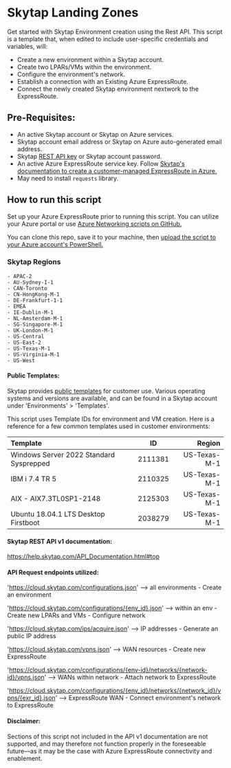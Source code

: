 # Skytap Landing Zones #
Get started with Skytap Environment creation using the Rest API. This script is a template that, when edited to include user-specific credentials and variables, will:

- Create a new environment within a Skytap account.
- Create two LPARs/VMs within the environment. 
- Configure the environment's network.
- Establish a connection with an Existing Azure ExpressRoute.
- Connect the newly created Skytap environment nextwork to the ExpressRoute.

## Pre-Requisites: ##
* An active Skytap account or Skytap on Azure services. 
* Skytap account email address or Skytap on Azure auto-generated email address. 
* Skytap [REST API key](https://help.skytap.com/kb-generate-api-token.html) or Skytap account password.
* An active Azure ExpressRoute service key. Follow [Skytap's documentation to create a customer-managed ExpressRoute in Azure.](https://help.skytap.com/wan-create-self-managed-expressroute.html)
* May need to install `requests` library.

## How to run this script ##
Set up your Azure ExpressRoute prior to running this script. You can utilize your 
Azure portal or use [Azure Networking scripts on GitHub.](https://github.com/poomnupong/azure-networking.git)

You can clone this repo, save it to your machine, 
then [upload the script to your Azure account's PowerShell.](https://learn.microsoft.com/en-us/azure/cloud-shell/persisting-shell-storage#upload-files)

### Skytap Regions ###
    - APAC-2
    - AU-Sydney-I-1
    - CAN-Toronto
    - CN-HongKong-M-1 
    - DE-Frankfurt-1-1
    - EMEA
    - IE-Dublin-M-1
    - NL-Amsterdam-M-1 
    - SG-Singapore-M-1
    - UK-London-M-1
    - US-Central 
    - US-East-2
    - US-Texas-M-1
    - US-Virginia-M-1
    - US-West
    
#### Public Templates:
Skytap provides [public templates](https://help.skytap.com/using-public-templates.html) for customer use. Various operating systems and versions are available, and can be found in a Skytap account under 'Environments' > 'Templates'.

This script uses Template IDs for environment and VM creation. Here is a reference for a few common templates used in customer environments:

| Template              | ID | Region |
| :---------------- | :------: | ----: |
| Windows Server 2022 Standard Sysprepped        |   2111381   | US-Texas-M-1 |
| IBM i 7.4 TR 5           |   2110325   | US-Texas-M-1 |
| AIX - AIX7.3TL0SP1-2148    |  2125303   | US-Texas-M-1 |
| Ubuntu 18.04.1 LTS Desktop Firstboot |  2038279   | US-Texas-M-1 |

#### Skytap REST API v1 documentation:
https://help.skytap.com/API_Documentation.html#top

#### API Request endpoints utilized: ####
'https://cloud.skytap.com/configurations.json' --> all environments
    - Create an environment

'https://cloud.skytap.com/configurations/{env_id}.json' --> within an env
    - Create new LPARs and VMs
    - Configure network

'https://cloud.skytap.com/ips/acquire.json' --> IP addresses
    - Generate an public IP address

'https://cloud.skytap.com/vpns.json' --> WAN resources
    - Create new ExpressRoute

'https://cloud.skytap.com/configurations/{env-id}/networks/{network-id}/vpns.json' --> WANs within network
    - Attach network to ExpressRoute

'https://cloud.skytap.com/configurations/{env_id}/networks/{network_id}/vpns/{exr_id}.json' --> ExpressRoute WAN
    - Connect environment's network to ExpressRoute




#### Disclaimer: ####
Sections of this script not included in the API v1 documentation are not
supported, and may therefore not function properly in the foreseeable future––as
it may be the case with Azure ExpressRoute connectivity and enablement. 
